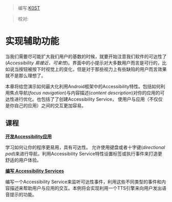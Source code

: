 > 编写:[K0ST](https://github.com/K0ST)

> 校对:

# 实现辅助功能

当我们需要尽可能扩大我们用户的基数的时候，就要开始注意我们软件的可达性了(*Accessibility 易接近，可亲性*)。界面中的小提示对大多数用户而言是可行的，比如说当按钮被按下时视觉上的变化，但是对于那些视力上有些缺陷的用户而言效果就不是那么理想了。

本章将给您演示如何最大化利用Android框架中的Accessibility特性。包括如何利用焦点导航(*focus navigation*)与内容描述(*content description*)对你的应用的可达性进行优化。也包括了了创建Accessibility Service， 使用户与应用（不仅仅是你自己的应用）之间的交互更加容易。

## 课程

[**开发Accessibility应用**](accessible-app.html)

学习如何让你的程序更易用，具有可达性。 允许使用键盘或者十字键(*directional pad*)来进行导航，利用Accessibility Service特性设置标签或执行事件来打造更舒适的用户体验。

[**编写 Accessibility Services**](accessible-service.html)

编写一个Accessibility Service来监听可达性事件，利用这些不同类型的事件和内容描述来帮助用户与应用的交互。本例将会实现利用一个TTS引擎来向用户发出语音提示的功能。
